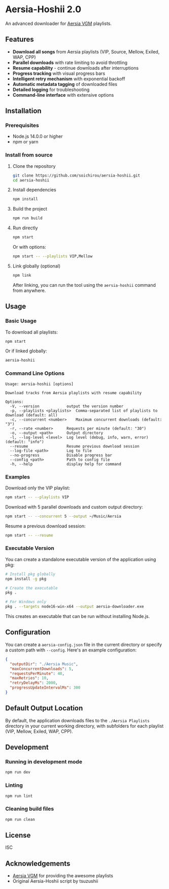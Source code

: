 # Aersia-Hoshii 2.0

An advanced downloader for [Aersia VGM](https://www.vipvgm.net) playlists.

## Features

- **Download all songs** from Aersia playlists (VIP, Source, Mellow, Exiled, WAP, CPP)
- **Parallel downloads** with rate limiting to avoid throttling
- **Resume capability** - continue downloads after interruptions
- **Progress tracking** with visual progress bars
- **Intelligent retry mechanism** with exponential backoff
- **Automatic metadata tagging** of downloaded files
- **Detailed logging** for troubleshooting
- **Command-line interface** with extensive options

## Installation

### Prerequisites

- Node.js 14.0.0 or higher
- npm or yarn

### Install from source

1. Clone the repository
   ```bash
   git clone https://github.com/soichirou/aersia-hoshii.git
   cd aersia-hoshii
   ```

2. Install dependencies
   ```bash
   npm install
   ```

3. Build the project
   ```bash
   npm run build
   ```

4. Run directly
   ```bash
   npm start
   ```

   Or with options:
   ```bash
   npm start -- --playlists VIP,Mellow
   ```

5. Link globally (optional)
   ```bash
   npm link
   ```
   After linking, you can run the tool using the `aersia-hoshii` command from anywhere.

## Usage

### Basic Usage

To download all playlists:

```bash
npm start
```

Or if linked globally:
```bash
aersia-hoshii
```

### Command Line Options

```
Usage: aersia-hoshii [options]

Download tracks from Aersia playlists with resume capability

Options:
  -V, --version            output the version number
  -p, --playlists <playlists>  Comma-separated list of playlists to download (default: all)
  -c, --concurrent <number>    Maximum concurrent downloads (default: "3")
  -r, --rate <number>      Requests per minute (default: "30")
  -o, --output <path>      Output directory
  -l, --log-level <level>  Log level (debug, info, warn, error) (default: "info")
  --resume                 Resume previous download session
  --log-file <path>        Log to file
  --no-progress            Disable progress bar
  --config <path>          Path to config file
  -h, --help               display help for command
```

### Examples

Download only the VIP playlist:
```bash
npm start -- --playlists VIP
```

Download with 5 parallel downloads and custom output directory:
```bash
npm start -- --concurrent 5 --output ~/Music/Aersia
```

Resume a previous download session:
```bash
npm start -- --resume
```

### Executable Version

You can create a standalone executable version of the application using pkg:

```bash
# Install pkg globally
npm install -g pkg

# Create the executable
pkg .

# For Windows only
pkg . --targets node16-win-x64 --output aersia-downloader.exe
```

This creates an executable that can be run without installing Node.js.

## Configuration

You can create a `aersia-config.json` file in the current directory or specify a custom path with `--config`. Here's an example configuration:

```json
{
  "outputDir": "./Aersia Music",
  "maxConcurrentDownloads": 5,
  "requestsPerMinute": 40,
  "maxRetries": 10,
  "retryDelayMs": 2000,
  "progressUpdateIntervalMs": 300
}
```

## Default Output Location

By default, the application downloads files to the `./Aersia Playlists` directory in your current working directory, with subfolders for each playlist (VIP, Mellow, Exiled, WAP, CPP).

## Development

### Running in development mode

```bash
npm run dev
```

### Linting

```bash
npm run lint
```

### Cleaning build files

```bash
npm run clean
```

## License

ISC

## Acknowledgements

- [Aersia VGM](https://www.vipvgm.net/) for providing the awesome playlists
- Original Aersia-Hoshii script by tsuzushii